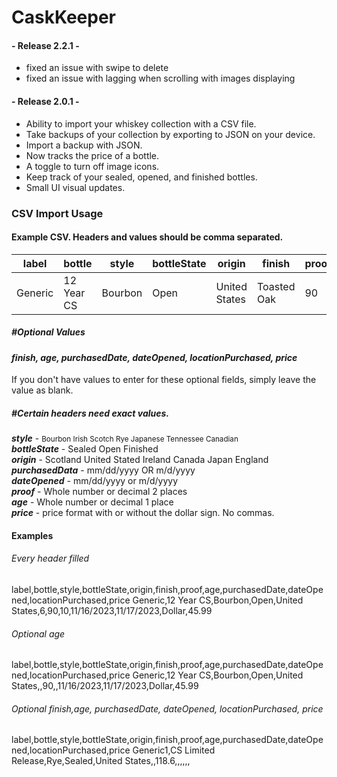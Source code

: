 # CaskKeeper

#### - Release 2.2.1 -
- fixed an issue with swipe to delete
- fixed an issue with lagging when scrolling with images displaying

#### - Release 2.0.1 -

* Ability to import your whiskey collection with a CSV file.
* Take backups of your collection by exporting to JSON on your device.
* Import a backup with JSON.
* Now tracks the price of a bottle.
* A toggle to turn off image icons.
* Keep track of your sealed, opened, and finished bottles.
* Small UI visual updates.

### CSV Import Usage

#### Example CSV. Headers and values should be comma separated.

| label   | bottle         | style   | bottleState | origin        | finish | proof | age | purchasedDate | dateOpened | locationPurchased | price |
|---------|----------------|---------|--------------|---------------|--------|-------|-----|---------------|-------------|--------------------|-------|
| Generic | 12 Year CS     | Bourbon | Open         | United States | Toasted Oak  | 90    | 10  | 11/16/2023    | 11/17/2023  | Dollar             | 45.99 |


##### #Optional Values
#### **_finish, age, purchasedDate, dateOpened, locationPurchased, price_**
If you don't have values to enter for these optional fields, simply leave the value as blank.

##### #Certain headers need exact values.
_**style**_ - <small>Bourbon Irish Scotch Rye Japanese Tennessee Canadian</small> <br>
_**bottleState**_ - Sealed Open Finished <br>
_**origin**_ - Scotland United Stated Ireland Canada Japan England <br>
_**purchasedData**_ - mm/dd/yyyy OR m/d/yyyy <br>
_**dateOpened**_ - mm/dd/yyyy or m/d/yyyy <br>
_**proof**_ - Whole number or decimal 2 places <br>
_**age**_ - Whole number or decimal 1 place <br>
_**price**_ - price format with or without the dollar sign. No commas. <br>

#### Examples

###### Every header filled
label,bottle,style,bottleState,origin,finish,proof,age,purchasedDate,dateOpened,locationPurchased,price
Generic,12 Year CS,Bourbon,Open,United States,6,90,10,11/16/2023,11/17/2023,Dollar,45.99

###### Optional age
label,bottle,style,bottleState,origin,finish,proof,age,purchasedDate,dateOpened,locationPurchased,price
Generic,12 Year CS,Bourbon,Open,United States,,90,,11/16/2023,11/17/2023,Dollar,45.99

###### Optional finish,age, purchasedDate, dateOpened, locationPurchased, price
label,bottle,style,bottleState,origin,finish,proof,age,purchasedDate,dateOpened,locationPurchased,price
Generic1,CS Limited Release,Rye,Sealed,United States,,118.6,,,,,,






